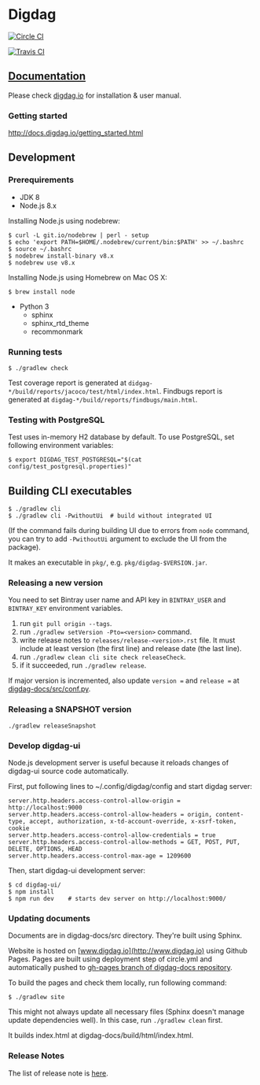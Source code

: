 # Digdag

[![Circle CI](https://circleci.com/gh/treasure-data/digdag.svg?style=svg&circle-token=8ccc5c665022ce4d1ee05cf7b829c84877387a6c)](https://circleci.com/gh/treasure-data/digdag)

[![Travis CI](https://travis-ci.org/treasure-data/digdag.svg?branch=master)](https://travis-ci.org/treasure-data/digdag)

## [Documentation](http://digdag.io)

Please check [digdag.io](http://digdag.io) for installation & user manual.

### Getting started

http://docs.digdag.io/getting_started.html

## Development

### Prerequirements

* JDK 8
* Node.js 8.x

Installing Node.js using nodebrew:

```
$ curl -L git.io/nodebrew | perl - setup
$ echo 'export PATH=$HOME/.nodebrew/current/bin:$PATH' >> ~/.bashrc
$ source ~/.bashrc
$ nodebrew install-binary v8.x
$ nodebrew use v8.x
```

Installing Node.js using Homebrew on Mac OS X:

```
$ brew install node
```

* Python 3
  * sphinx
  * sphinx_rtd_theme
  * recommonmark

### Running tests

```
$ ./gradlew check
```

Test coverage report is generated at `didgag-*/build/reports/jacoco/test/html/index.html`.
Findbugs report is generated at `digdag-*/build/reports/findbugs/main.html`.

### Testing with PostgreSQL

Test uses in-memory H2 database by default. To use PostgreSQL, set following environment variables:

```
$ export DIGDAG_TEST_POSTGRESQL="$(cat config/test_postgresql.properties)"
```

## Building CLI executables

```
$ ./gradlew cli
$ ./gradlew cli -PwithoutUi  # build without integrated UI
```

(If the command fails during building UI due to errors from `node` command, you can try to add `-PwithoutUi` argument to exclude the UI from the package).

It makes an executable in `pkg/`, e.g. `pkg/digdag-$VERSION.jar`.

### Releasing a new version

You need to set Bintray user name and API key in `BINTRAY_USER` and `BINTRAY_KEY` environment variables.

1. run `git pull origin --tags`.
2. run `./gradlew setVersion -Pto=<version>` command.
3. write release notes to `releases/release-<version>.rst` file. It must include at least version (the first line) and release date (the last line).
4. run `./gradlew clean cli site check releaseCheck`.
5. if it succeeded, run `./gradlew release`.

If major version is incremented, also update `version =` and `release =` at [digdag-docs/src/conf.py](digdag-docs/src/conf.py).


### Releasing a SNAPSHOT version

```
./gradlew releaseSnapshot
```


### Develop digdag-ui

Node.js development server is useful because it reloads changes of digdag-ui source code automatically.

First, put following lines to ~/.config/digdag/config and start digdag server:

```
server.http.headers.access-control-allow-origin = http://localhost:9000
server.http.headers.access-control-allow-headers = origin, content-type, accept, authorization, x-td-account-override, x-xsrf-token, cookie
server.http.headers.access-control-allow-credentials = true
server.http.headers.access-control-allow-methods = GET, POST, PUT, DELETE, OPTIONS, HEAD
server.http.headers.access-control-max-age = 1209600
```

Then, start digdag-ui development server:

```
$ cd digdag-ui/
$ npm install
$ npm run dev    # starts dev server on http://localhost:9000/
```


### Updating documents

Documents are in digdag-docs/src directory. They're built using Sphinx.

Website is hosted on [www.digdag.io](http://www.digdag.io) using Github Pages. Pages are built using deployment step of circle.yml and automatically pushed to [gh-pages branch of digdag-docs repository](https://github.com/treasure-data/digdag-docs/tree/gh-pages).

To build the pages and check them locally, run following command:

```
$ ./gradlew site
```

This might not always update all necessary files (Sphinx doesn't manage update dependencies well). In this case, run `./gradlew clean` first.

It builds index.html at digdag-docs/build/html/index.html.

### Release Notes

The list of release note is [here](https://github.com/treasure-data/digdag/tree/master/digdag-docs/src/releases).


